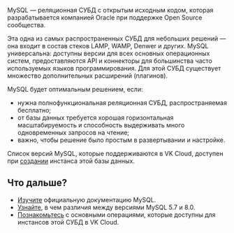 MySQL — реляционная СУБД с открытым исходным кодом, которая разрабатывается компанией Oracle при поддержке Open Source сообщества.

Эта одна из самых распространенных СУБД для небольших решений — она входит в состав стеков LAMP, WAMP, Denwer и других. MySQL универсальна: доступны версии для всех основных операционных систем, предоставляются API и коннекторы для большинства часто используемых языков программирования. Для этой СУБД существует множество дополнительных расширений (плагинов).

MySQL будет оптимальным решением, если:

- нужна полнофункциональная реляционная СУБД, распространяемая бесплатно;
- от базы данных требуется хорошая горизонтальная масштабируемость и способность выдерживать много одновременных запросов на чтение;
- важно, чтобы решение было простым в развертывании и настройке.

Список версий MySQL, которые поддерживаются в VK Cloud, доступен при [создании](../../../service-management/create/) инстанса этой базы данных.

## Что дальше?

- [Изучите](https://dev.mysql.com/doc/) официальную документацию MySQL.
- [Узнайте](https://dev.mysql.com/doc/refman/8.0/en/mysql-nutshell.html), в чем различия между версиями MySQL 5.7 и 8.0.
- [Познакомьтесь](../../../service-management/manage-instance/mysql) с основными операциями, которые доступны для инстансов этой СУБД в VK Cloud.
